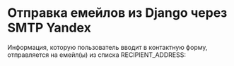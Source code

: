 # Отправка емейлов из Django через SMTP Yandex

Информация, которую пользователь вводит в контактную форму, отправляется на емейл(ы) из списка RECIPIENT_ADDRESS:

